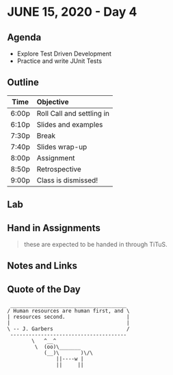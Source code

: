 # JUNE 15, 2020 - Day 4

## Agenda

- Explore Test Driven Development
- Practice and write JUnit Tests

## Outline

| Time   | Objective                        |
| -------|:---------------------------------|
| 6:00p  | Roll Call and settling in        |
| 6:10p  | Slides and examples              |
| 7:30p  | Break                            |
| 7:40p  | Slides wrap-up                   |
| 8:00p  | Assignment                       |
| 8:50p  | Retrospective                    |
| 9:00p  | Class is dismissed!              |

## Lab

## Hand in Assignments
>these are expected to be handed in through TiTuS.

## Notes and Links

## Quote of the Day

```
 ______________________________________
/ Human resources are human first, and \
| resources second.                    |
|                                      |
\ -- J. Garbers                        /
 --------------------------------------
        \   ^__^
         \  (oo)\_______
            (__)\       )\/\
                ||----w |
                ||     ||

```
